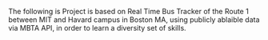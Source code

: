 The following is Project is based on Real Time Bus Tracker of the Route 1 between MIT and Havard campus in Boston MA, using publicly ablaible data via MBTA API, in order to learn a diversity set of skills.